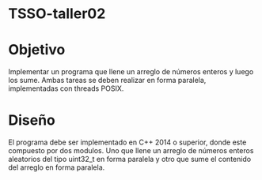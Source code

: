 # TSSO-taller02

# Objetivo
Implementar un programa que llene un arreglo de números enteros y luego los sume. Ambas tareas se deben realizar en forma paralela, implementadas con threads POSIX.
# Diseño
El programa debe ser implementado en C++ 2014 o superior, donde este compuesto por dos modulos. Uno que llene un arreglo de números enteros aleatorios del tipo uint32_t en forma paralela y otro que sume el contenido del arreglo en forma paralela.
